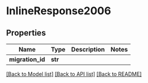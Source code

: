 # InlineResponse2006

## Properties
Name | Type | Description | Notes
------------ | ------------- | ------------- | -------------
**migration_id** | **str** |  | 

[[Back to Model list]](../README.md#documentation-for-models) [[Back to API list]](../README.md#documentation-for-api-endpoints) [[Back to README]](../README.md)

